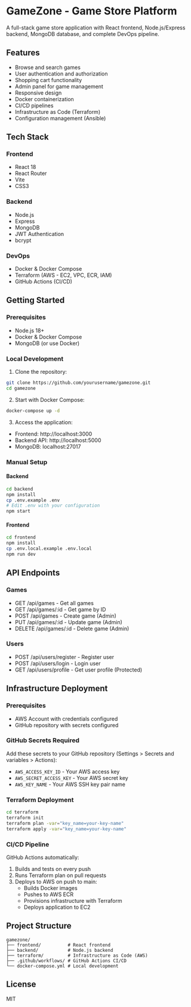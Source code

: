 # GameZone - Game Store Platform

A full-stack game store application with React frontend, Node.js/Express backend, MongoDB database, and complete DevOps pipeline.

## Features

- Browse and search games
- User authentication and authorization
- Shopping cart functionality
- Admin panel for game management
- Responsive design
- Docker containerization
- CI/CD pipelines
- Infrastructure as Code (Terraform)
- Configuration management (Ansible)

## Tech Stack

### Frontend
- React 18
- React Router
- Vite
- CSS3

### Backend
- Node.js
- Express
- MongoDB
- JWT Authentication
- bcrypt

### DevOps
- Docker & Docker Compose
- Terraform (AWS - EC2, VPC, ECR, IAM)
- GitHub Actions (CI/CD)

## Getting Started

### Prerequisites
- Node.js 18+
- Docker & Docker Compose
- MongoDB (or use Docker)

### Local Development

1. Clone the repository:
```bash
git clone https://github.com/yourusername/gamezone.git
cd gamezone
```

2. Start with Docker Compose:
```bash
docker-compose up -d
```

3. Access the application:
- Frontend: http://localhost:3000
- Backend API: http://localhost:5000
- MongoDB: localhost:27017

### Manual Setup

#### Backend
```bash
cd backend
npm install
cp .env.example .env
# Edit .env with your configuration
npm start
```

#### Frontend
```bash
cd frontend
npm install
cp .env.local.example .env.local
npm run dev
```

## API Endpoints

### Games
- GET /api/games - Get all games
- GET /api/games/:id - Get game by ID
- POST /api/games - Create game (Admin)
- PUT /api/games/:id - Update game (Admin)
- DELETE /api/games/:id - Delete game (Admin)

### Users
- POST /api/users/register - Register user
- POST /api/users/login - Login user
- GET /api/users/profile - Get user profile (Protected)

## Infrastructure Deployment

### Prerequisites
- AWS Account with credentials configured
- GitHub repository with secrets configured

### GitHub Secrets Required
Add these secrets to your GitHub repository (Settings > Secrets and variables > Actions):
- `AWS_ACCESS_KEY_ID` - Your AWS access key
- `AWS_SECRET_ACCESS_KEY` - Your AWS secret key
- `AWS_KEY_NAME` - Your AWS SSH key pair name

### Terraform Deployment
```bash
cd terraform
terraform init
terraform plan -var="key_name=your-key-name"
terraform apply -var="key_name=your-key-name"
```

### CI/CD Pipeline

GitHub Actions automatically:
1. Builds and tests on every push
2. Runs Terraform plan on pull requests
3. Deploys to AWS on push to main:
   - Builds Docker images
   - Pushes to AWS ECR
   - Provisions infrastructure with Terraform
   - Deploys application to EC2

## Project Structure

```
gamezone/
├── frontend/          # React frontend
├── backend/           # Node.js backend
├── terraform/         # Infrastructure as Code (AWS)
├── .github/workflows/ # GitHub Actions CI/CD
└── docker-compose.yml # Local development
```

## License

MIT
